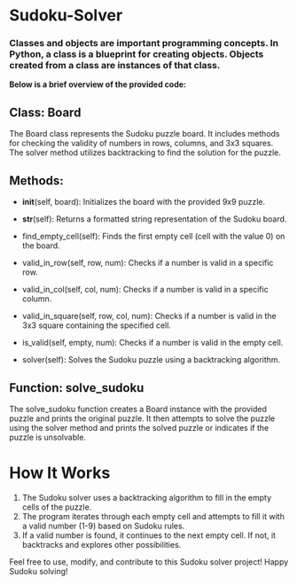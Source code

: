 # Sudoku-Solver

### Classes and objects are important programming concepts. In Python, a class is a blueprint for creating objects. Objects created from a class are instances of that class. 

**Below is a brief overview of the provided code:**

## Class: Board
The Board class represents the Sudoku puzzle board. It includes methods for checking the validity of numbers in rows, columns, and 3x3 squares. The solver method utilizes backtracking to find the solution for the puzzle.

## Methods:
- __init__(self, board): Initializes the board with the provided 9x9 puzzle.

- __str__(self): Returns a formatted string representation of the Sudoku board.

- find_empty_cell(self): Finds the first empty cell (cell with the value 0) on the board.

- valid_in_row(self, row, num): Checks if a number is valid in a specific row.

- valid_in_col(self, col, num): Checks if a number is valid in a specific column.

- valid_in_square(self, row, col, num): Checks if a number is valid in the 3x3 square containing the specified cell.

- is_valid(self, empty, num): Checks if a number is valid in the empty cell.

- solver(self): Solves the Sudoku puzzle using a backtracking algorithm.

## Function: solve_sudoku
The solve_sudoku function creates a Board instance with the provided puzzle and prints the original puzzle. It then attempts to solve the puzzle using the solver method and prints the solved puzzle or indicates if the puzzle is unsolvable.

# How It Works
1. The Sudoku solver uses a backtracking algorithm to fill in the empty cells of the puzzle.
2. The program iterates through each empty cell and attempts to fill it with a valid number (1-9) based on Sudoku rules.
3. If a valid number is found, it continues to the next empty cell. If not, it backtracks and explores other possibilities.

Feel free to use, modify, and contribute to this Sudoku solver project! Happy Sudoku solving!
